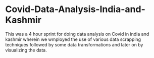 # Covid-Data-Analysis-India-and-Kashmir
This was a 4 hour sprint for doing data analysis on Covid in india and kashmir wherein we wmployed the use of various data scrapping techniques followed by some data transformations and later on by visualizing the data.
